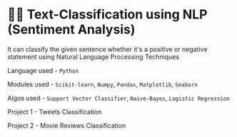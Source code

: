 # ✍🏻 Text-Classification using NLP (Sentiment Analysis)

It can classify the given sentence whether it's a positive or negative statement using Natural Language Processing Techniques

Language used - `Python`

Modules used - `Scikit-learn`, `Numpy`, `Pandas`, `Matplotlib`, `Seaborn`

Algos used - `Support Vector Classifier`, `Naive-Bayes`, `Logistic Regression`

Project 1 - Tweets Classification

Project 2 - Movie Reviews Classification


